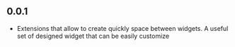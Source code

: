 ## 0.0.1

* Extensions that allow to create quickly space between widgets. A useful set of designed widget that can be easily customize 
